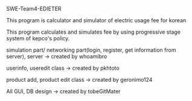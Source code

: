 SWE-Team4-EDIETER

This program is calculator and simulator of electric usage fee for korean

This program calculates and simulates fee by using progressive stage system of kepco's policy.

simulation part/ networking part(login, register, get information from server), server -> created by whoamibro 

userinfo, useredit class -> created by pkhtoto

product add, product edit class -> created by geronimo124

All GUI, DB design -> created by tobeGitMater
